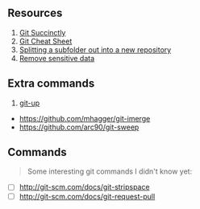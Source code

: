## Resources

1. [Git Succinctly](http://net.tutsplus.com/sessions/git-succinctly/)
1. [Git Cheat Sheet](http://git.io/gzLlgA)
1. [Splitting a subfolder out into a new repository](http://git.io/1hPf_g)
1. [Remove sensitive data](http://git.io/PIfdnw)

## Extra commands

1. [git-up](https://github.com/aanand/git-up)
- https://github.com/mhagger/git-imerge
- https://github.com/arc90/git-sweep

## Commands

> Some interesting git commands I didn't know yet:

- [ ] http://git-scm.com/docs/git-stripspace
- [ ] http://git-scm.com/docs/git-request-pull
